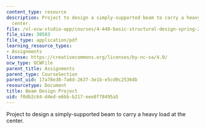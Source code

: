```yaml
---
content_type: resource
description: Project to design a simply-supported beam to carry a heavy load at the
  center.
file: /ol-ocw-studio-app/courses/4-440-basic-structural-design-spring-2009/f0db2c64d4ede6bbb217eee8f78495a5_MIT4_440s09_project02.pdf
file_size: 30503
file_type: application/pdf
learning_resource_types:
- Assignments
license: https://creativecommons.org/licenses/by-nc-sa/4.0/
ocw_type: OCWFile
parent_title: Assignments
parent_type: CourseSection
parent_uid: 17a78e38-7a6d-2637-3e1b-e5cd9c25364b
resourcetype: Document
title: Beam Design Project
uid: f0db2c64-d4ed-e6bb-b217-eee8f78495a5
---
```

Project to design a simply-supported beam to carry a heavy load at the center.